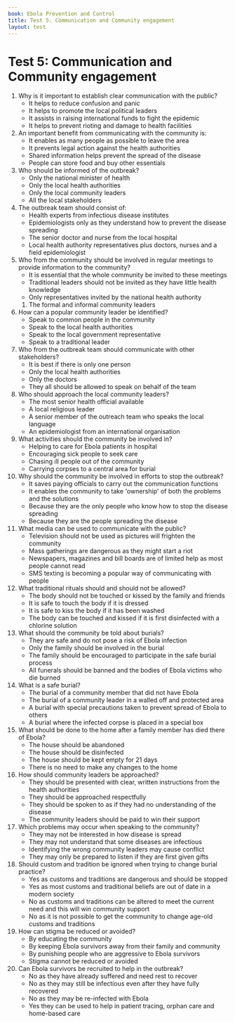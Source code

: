 ```yaml
---
book: Ebola Prevention and Control
title: Test 5. Communication and Community engagement 
layout: test
---
```


# Test 5: Communication and Community engagement 

1.	Why is it important to establish clear communication with the public?
	-	It helps to reduce confusion and panic
	+	It helps to promote the local political leaders
	-	It assists in raising international funds to fight the epidemic
	-	It helps to prevent rioting and damage to health facilities
2.	An important benefit from communicating with the community is:
	+	It enables as many people as possible to leave the area
	-	It prevents legal action against the health authorities
	-	Shared information helps prevent the spread of the disease
	-	People can store food and buy other essentials
3.	Who should be informed of the outbreak?
	-	Only the national minister of health
	-	Only the local health authorities
	-	Only the local community leaders
	+	All the local stakeholders
4.	The outbreak team should consist of:
	-	Health experts from infectious disease institutes
	-	Epidemiologists only as they understand how to prevent the disease spreading
	+	The senior doctor and nurse from the local hospital
	-	Local health authority representatives plus doctors, nurses and a field epidemiologist
5.	Who from the community should be involved in regular meetings to provide information to the community?
	+	It is essential that the whole community be invited to these meetings
	-	Traditional leaders should not be invited as they have little health knowledge
	-	Only representatives invited by the national health authority
	1. 	The formal and informal community leaders
6.	How can a popular community leader be identified?
	-	Speak to common people in the community
	-	Speak to the local health authorities
	+	Speak to the local government representative
	-	Speak to a traditional leader
7.	Who from the outbreak team should communicate with other stakeholders?
	-	It is best if there is only one person
	-	Only the local health authorities
	+	Only the doctors
	-	They all should be allowed to speak on behalf of the team
8.	Who should approach the local community leaders?
	-	The most senior health official available
	-	A local religious leader
	-	A senior member of the outreach team who speaks the local language
	+	An epidemiologist from an international organisation
9.	What activities should the community be involved in?
	-	Helping to care for Ebola patients in hospital
	+	Encouraging sick people to seek care
	-	Chasing ill people out of the community
	-	Carrying corpses to a central area for burial
10.	Why should the community be involved in efforts to stop the outbreak?
	+	It saves paying officials to carry out the communication functions
	-	It enables the community to take 'ownership' of both the problems and the solutions
	-	Because they are the only people who know how to stop the disease spreading
	-	Because they are the people spreading the disease
11.	What media can be used to communicate with the public?
	-	Television should not be used as pictures will frighten the community
	-	Mass gatherings are dangerous as they might start a riot
	+	Newspapers, magazines and bill boards are of limited help as most people cannot read
	-	SMS texting is becoming a popular way of communicating with people
12.	What traditional rituals should and should not be allowed? 
	-	The body should not be touched or kissed by the family and friends
	-	It is safe to touch the body if it is dressed
	-	It is safe to kiss the body if it has been washed
	+	The body can be touched and kissed if it is first disinfected with a chlorine solution
13.	What should the community be told about burials?
	-	They are safe and do not pose a risk of Ebola infection
	+	Only the family should be involved in the burial
	-	The family should be encouraged to participate in the safe burial process
	-	All funerals should be banned and the bodies of Ebola victims who die burned
14.	What is a safe burial?
	-	The burial of a community member that did not have Ebola
	-	The burial of a community leader in a walled off and protected area
	+	A burial with special precautions taken to prevent spread of Ebola to others
	-	A burial where the infected corpse is placed in a special box
15.	What should be done to the home after a family member has died there of Ebola?
	-	The house should be abandoned
	+	The house should be disinfected
	-	The house should be kept empty for 21 days
	-	There is no need to make any changes to the home
16.	How should community leaders be approached?
	-	They should be presented with clear, written instructions from the health authorities
	-	They should be approached respectfully
	+	They should be spoken to as if they had no understanding of the disease
	-	The community leaders should be paid to win their support
17.	Which problems may occur when speaking to the community?
	+	They may not be interested in how disease is spread
	-	They may not understand that some diseases are infectious
	-	Identifying the wrong community leaders may cause conflict
	-	They may only be prepared to listen if they are first given gifts
18.	Should custom and tradition be ignored when trying to change burial practice?
	-	Yes as customs and traditions are dangerous and should be stopped
	-	Yes as most customs and traditional beliefs are out of date in a modern society
	+	No as customs and traditions can be altered to meet the current need and this will win community support
	-	No as it is not possible to get the community to change age-old customs and traditions
19.	How can stigma be reduced or avoided?
	-	By educating the community
	+	By keeping Ebola survivors away from their family and community
	-	By punishing people who are aggressive to Ebola survivors
	-	Stigma cannot be reduced or avoided
20.	Can Ebola survivors be recruited to help in the outbreak?
	-	No as they have already suffered and need rest to recover
	-	No as they may still be infectious even after they have fully recovered
	-	No as they may be re-infected with Ebola
	+	Yes they can be used to help in patient tracing, orphan care and home-based care
